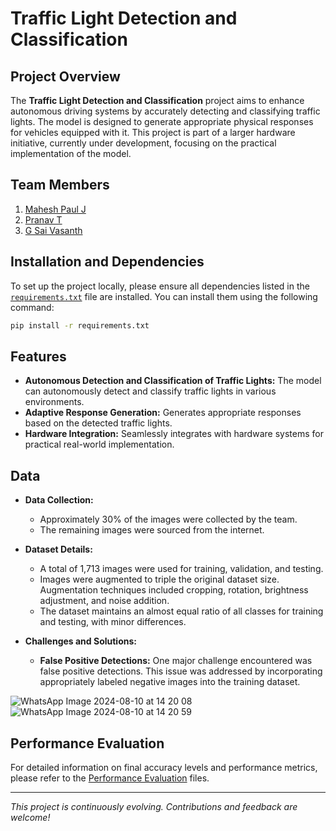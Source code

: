 
# Traffic Light Detection and Classification

## Project Overview

The **Traffic Light Detection and Classification** project aims to enhance autonomous driving systems by accurately detecting and classifying traffic lights. The model is designed to generate appropriate physical responses for vehicles equipped with it. This project is part of a larger hardware initiative, currently under development, focusing on the practical implementation of the model.

## Team Members

1. [Mahesh Paul J](https://github.com/CityIsBetter)
2. [Pranav T](https://github.com/Pranav0518)
3. [G Sai Vasanth](https://github.com/saivasanthg)

## Installation and Dependencies

To set up the project locally, please ensure all dependencies listed in the [`requirements.txt`](./requirements.txt) file are installed. You can install them using the following command:

```bash
pip install -r requirements.txt
```

## Features

- **Autonomous Detection and Classification of Traffic Lights:** The model can autonomously detect and classify traffic lights in various environments.
- **Adaptive Response Generation:** Generates appropriate responses based on the detected traffic lights.
- **Hardware Integration:** Seamlessly integrates with hardware systems for practical real-world implementation.

## Data

- **Data Collection:** 
  - Approximately 30% of the images were collected by the team.
  - The remaining images were sourced from the internet.
  
- **Dataset Details:**
  - A total of 1,713 images were used for training, validation, and testing.
  - Images were augmented to triple the original dataset size. Augmentation techniques included cropping, rotation, brightness adjustment, and noise addition.
  - The dataset maintains an almost equal ratio of all classes for training and testing, with minor differences.

- **Challenges and Solutions:**
  - **False Positive Detections:** One major challenge encountered was false positive detections. This issue was addressed by incorporating appropriately labeled negative images into the training dataset.

 ![WhatsApp Image 2024-08-10 at 14 20 08](https://github.com/user-attachments/assets/a02eecfc-66fd-4568-be60-18df5a2c5eca)
![WhatsApp Image 2024-08-10 at 14 20 59](https://github.com/user-attachments/assets/408a100f-df34-47e8-a385-10498449bb61)

## Performance Evaluation

For detailed information on final accuracy levels and performance metrics, please refer to the [Performance Evaluation](./performance_evaluation) files.

---

*This project is continuously evolving. Contributions and feedback are welcome!*
